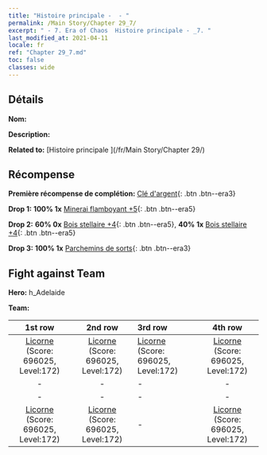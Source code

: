 ```yaml
---
title: "Histoire principale -  - "
permalink: /Main Story/Chapter 29_7/
excerpt: " - 7. Era of Chaos  Histoire principale - _7. "
last_modified_at: 2021-04-11
locale: fr
ref: "Chapter 29_7.md"
toc: false
classes: wide
---
```


## Détails

 **Nom:** 

 **Description:** 

 **Related to:** [Histoire principale ](/fr/Main Story/Chapter 29/)

## Récompense

 **Première récompense de complétion:** [Clé d'argent](/fr/Items/con_693/){: .btn .btn--era3}

 **Drop 1:** **100% 1x** [Minerai flamboyant +5](/fr/Items/mat_96/){: .btn .btn--era5}

 **Drop 2:** **60% 0x** [Bois stellaire +4](/fr/Items/mat_90/){: .btn .btn--era5}, **40% 1x** [Bois stellaire +4](/fr/Items/mat_90/){: .btn .btn--era5}

 **Drop 3:** **100% 1x** [Parchemins de sorts](/fr/Items/con_694/){: .btn .btn--era3}


## Fight against Team
 **Hero:** h_Adelaide

 **Team:**


  | 1st row | 2nd row | 3rd row | 4th row |
  |:----:|:----:|:----|:----:|
  | [Licorne](/fr/units/Unicorn/) (Score: 696025, Level:172)  | [Licorne](/fr/units/Unicorn/) (Score: 696025, Level:172)  | [Licorne](/fr/units/Unicorn/) (Score: 696025, Level:172)  | [Licorne](/fr/units/Unicorn/) (Score: 696025, Level:172)  |
  | - | - | - | - |
  | - | - | - | - |
  | [Licorne](/fr/units/Unicorn/) (Score: 696025, Level:172)  | [Licorne](/fr/units/Unicorn/) (Score: 696025, Level:172)  | - | [Licorne](/fr/units/Unicorn/) (Score: 696025, Level:172)  |


